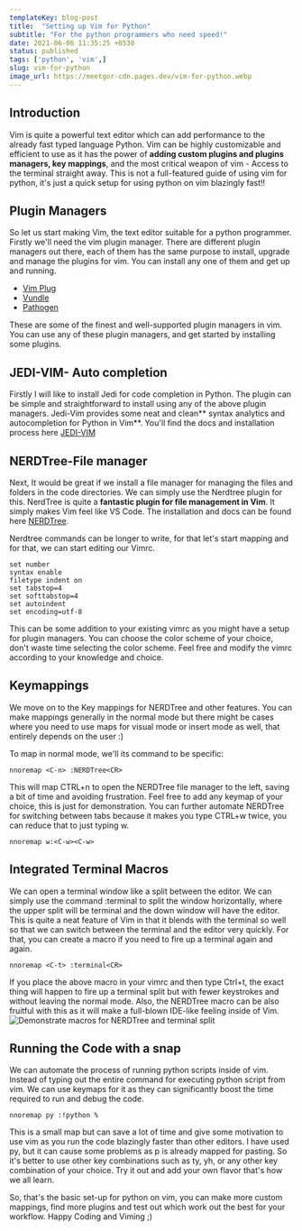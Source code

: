 ```yaml
---
templateKey: blog-post
title:  "Setting up Vim for Python"
subtitle: "For the python programmers who need speed!"
date: 2021-06-06 11:35:25 +0530
status: published
tags: ['python', 'vim',]
slug: vim-for-python
image_url: https://meetgor-cdn.pages.dev/vim-for-python.webp
---
```


## Introduction
Vim is quite a powerful text editor which can add performance to the already fast typed language Python. Vim can be highly customizable and efficient to use as it has the power of **adding custom plugins and plugins managers, key mappings**, and the most critical weapon of vim - Access to the terminal straight away.
This is not a full-featured guide of using vim for python, it's just a quick setup for using python on vim blazingly fast!!

## Plugin Managers
So let us start making Vim, the text editor suitable for a python programmer. Firstly we'll need the vim plugin manager. There are different plugin managers out there, each of them has the same purpose to install, upgrade and manage the plugins for vim. You can install any one of them and get up and running.

-  [Vim Plug](https://www.vim.org/scripts/script.php?script_id=4828) 
-  [Vundle](https://github.com/VundleVim/Vundle.vim) 
-  [Pathogen](https://github.com/tpope/vim-pathogen) 

These are some of the finest and well-supported plugin managers in vim. You can use any of these plugin managers, and get started by installing some plugins.

## JEDI-VIM- Auto completion 
Firstly I will like to install Jedi for code completion in Python. The plugin can be simple and straightforward to install using any of the above plugin managers. Jedi-Vim provides some neat and clean** syntax analytics and autocompletion for Python in Vim**. You'll find the docs and installation process here  [JEDI-VIM ](https://github.com/davidhalter/jedi-vim) 

## NERDTree-File manager
Next, It would be great if we install a file manager for managing the files and folders in the code directories. We can simply use the Nerdtree plugin for this. NerdTree is quite a **fantastic plugin for file management in Vim**. It simply makes Vim feel like VS Code. The installation and docs can be found here  [NERDTree](https://github.com/preservim/nerdtree).

Nerdtree commands can be longer to write, for that let's start mapping and for that, we can start editing our Vimrc. 

```vim
set number
syntax enable
filetype indent on
set tabstop=4
set softtabstop=4
set autoindent 
set encoding=utf-8
``` 
This can be some addition to your existing vimrc as you might have a setup for plugin managers. You can choose the color scheme of your choice, don't waste time selecting the color scheme. Feel free and modify the vimrc according to your knowledge and choice. 

## Keymappings
We move on to the Key mappings for NERDTree and other features. You can make mappings generally in the normal mode but there might be cases where you need to use maps for visual mode or insert mode as well, that entirely depends on the user :)

To map in normal mode, we'll its command to be specific:


```vim
nnoremap <C-n> :NERDTree<CR>
``` 

This will map CTRL+n to open the NERDTree file manager to the left, saving a bit of time and avoiding frustration. Feel free to add any keymap of your choice, this is just for demonstration. 
You can further automate NERDTree for switching between tabs because it makes you type CTRL+w twice, you can reduce that to just typing w.

```vim
nnoremap w:<C-w><C-w>
``` 

## Integrated Terminal Macros
We can open a terminal window like a split between the editor. We can simply use the command :terminal to split the window horizontally, where the upper split will be terminal and the down window will have the editor. This is quite a neat feature of Vim in that it blends with the terminal so well so that we can switch between the terminal and the editor very quickly. For that, you can create a macro if you need to fire up a terminal again and again.
```vim
nnoremap <C-t> :terminal<CR>
```
If you place the above macro in your vimrc and then type Ctrl+t, the exact thing will happen to fire up a terminal split but with fewer keystrokes and without leaving the normal mode. 
Also, the NERDTree macro can be also fruitful with this as it will make a full-blown IDE-like feeling inside of Vim.
![Demonstrate macros for NERDTree and terminal split](https://s6.gifyu.com/images/screenrecording.gif)

## Running the Code with a snap

We can automate the process of running python scripts inside of vim. Instead of typing out the entire command for executing python script from vim. We can use keymaps for it as they can significantly boost the time required to run and debug the code. 


```vim
nnoremap py :!python %
``` 

This is a small map but can save a lot of time and give some motivation to use vim as you run the code blazingly faster than other editors. I have used py, but it can cause some problems as p is already mapped for pasting. So it's better to use other key combinations such as ty, yh, or any other key combination of your choice. Try it out and add your own flavor that's how we all learn.

So, that's the basic set-up for python on vim, you can make more custom mappings, find more plugins and test out which work out the best for your workflow. Happy Coding and Viming ;) 
